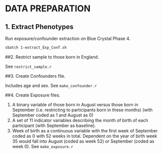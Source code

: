 # DATA PREPARATION

## 1. Extract Phenotypes

Run exposure/confounder extraction on Blue Crystal Phase 4.

```bash
sbatch 1-extract_Exp_Conf.sh
```

##2. Restrict sample to those born in England.

See ```restrict_sample.r```

##3. Create Confounders file.

Includes age and sex.
See ```make_confounder.r```

##4. Create Exposure files.

1. A binary variable of those born in August versus those born in September (i.e. restricting to participants born in these months) (with September coded as 1 and August as 0)
2. A set of 11 indicator variables describing the month of birth of each participant (with September as baseline).
3. Week of birth as a continuous variable with the first week of September coded as 0 with 52 weeks in total. Dependent on the year of birth week 35 would fall into August (coded as week 52) or September (coded as week 0).
See ```make_exposure.r```
